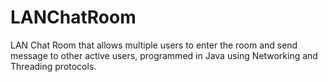 # LANChatRoom
LAN Chat Room that allows multiple users to enter the room and send message to other active users, programmed in Java using Networking and Threading protocols.
